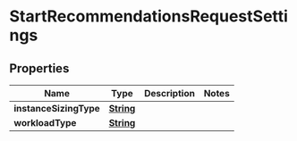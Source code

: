 

# StartRecommendationsRequestSettings


## Properties

| Name | Type | Description | Notes |
|------------ | ------------- | ------------- | -------------|
|**instanceSizingType** | [**String**](String.md) |  |  |
|**workloadType** | [**String**](String.md) |  |  |



